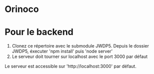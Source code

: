 # Orinoco

# Pour le backend
1. Clonez ce répertoire avec le submodule JWDP5. Depuis le dossier JWDP5, éxecuter 'npm install' puis 'node server'
2. Le serveur doit tourner sur localhost avec le port 3000 par défaut 

Le serveur est accessible sur 'http://localhost:3000' par défaut.

